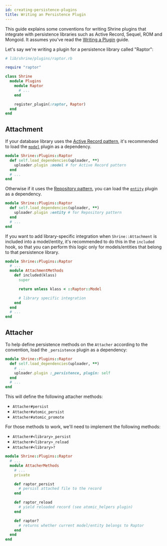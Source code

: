 ```yaml
---
id: creating-persistence-plugins
title: Writing an Persistence Plugin
---
```


This guide explains some conventions for writing Shrine plugins that integrate
with persistence libraries such as Active Record, Sequel, ROM and Mongoid. It
assumes you've read the [Writing a Plugin] guide.

Let's say we're writing a plugin for a persistence library called "Raptor":

```rb
# lib/shrine/plugins/raptor.rb

require "raptor"

class Shrine
  module Plugins
    module Raptor
      # ...
    end

    register_plugin(:raptor, Raptor)
  end
end
```

## Attachment

If your database library uses the [Active Record pattern], it's recommended to
load the [`model`][model] plugin as a dependency.

```rb
module Shrine::Plugins::Raptor
  def self.load_dependencies(uploader, **)
    uploader.plugin :model # for Active Record pattern
  end
  # ...
end
```

Otherwise if it uses the [Repository pattern], you can load the
[`entity`][entity] plugin as a dependency.

```rb
module Shrine::Plugins::Raptor
  def self.load_dependencies(uploader, **)
    uploader.plugin :entity # for Repository pattern
  end
  # ...
end
```

If you want to add library-specific integration when `Shrine::Attachment` is
included into a model/entity, it's recommended to do this in the `included`
hook, so that you can perform this logic only for models/entities that belong
to that persistence library.

```rb
module Shrine::Plugins::Raptor
  # ...
  module AttachmentMethods
    def included(klass)
      super

      return unless klass < ::Raptor::Model

      # library specific integration
    end
  end
  # ...
end
```

## Attacher

To help define persistence methods on the `Attacher` according to the
convention, load the `_persistence` plugin as a dependency:

```rb
module Shrine::Plugins::Raptor
  def self.load_dependencies(uploader, **)
    # ...
    uploader.plugin :_persistence, plugin: self
  end
  # ...
end
```

This will define the following attacher methods:

* `Attacher#persist`
* `Attacher#atomic_persist`
* `Attacher#atomic_promote`

For those methods to work, we'll need to implement the following methods:

* `Attacher#<library>_persist`
* `Attacher#<library>_reload`
* `Attacher#<library>?`

```rb
module Shrine::Plugins::Raptor
  # ...
  module AttacherMethods
    # ...
    private

    def raptor_persist
      # persist attached file to the record
    end

    def raptor_reload
      # yield reloaded record (see atomic_helpers plugin)
    end

    def raptor?
      # returns whether current model/entity belongs to Raptor
    end
  end
end
```

[Writing a Plugin]: https://shrinerb.com/docs/creating-plugins
[Active Record pattern]: https://www.martinfowler.com/eaaCatalog/activeRecord.html
[model]: https://shrinerb.com/docs/plugins/model
[entity]: https://shrinerb.com/docs/plugins/entity
[Repository pattern]: https://martinfowler.com/eaaCatalog/repository.html
[backgrounding]: https://shrinerb.com/docs/plugins/backgrounding
[atomic_helpers]: https://shrinerb.com/docs/plugins/atomic_helpers
[activerecord]: /lib/shrine/plugins/activerecord.rb
[sequel]: /lib/shrine/plugins/sequel.rb
